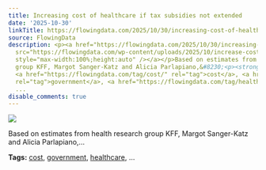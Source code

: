 ```yaml
---
title: Increasing cost of healthcare if tax subsidies not extended
date: '2025-10-30'
linkTitle: https://flowingdata.com/2025/10/30/increasing-cost-of-healthcare-if-tax-subsidies-not-extended/
source: FlowingData
description: <p><a href="https://flowingdata.com/2025/10/30/increasing-cost-of-healthcare-if-tax-subsidies-not-extended/"><img
  src="https://flowingdata.com/wp-content/uploads/2025/10/increase-cost-healthcare-NYT-750x373.png"
  style="max-width:100%;height:auto" /></a></p>Based on estimates from health research
  group KFF, Margot Sanger-Katz and Alicia Parlapiano,&#8230;<p><strong>Tags:</strong>
  <a href="https://flowingdata.com/tag/cost/" rel="tag">cost</a>, <a href="https://flowingdata.com/tag/government/"
  rel="tag">government</a>, <a href="https://flowingdata.com/tag/healthcare/" rel="tag">healthcare</a>,
  ...
disable_comments: true
---
```

<p><a href="https://flowingdata.com/2025/10/30/increasing-cost-of-healthcare-if-tax-subsidies-not-extended/"><img src="https://flowingdata.com/wp-content/uploads/2025/10/increase-cost-healthcare-NYT-750x373.png" style="max-width:100%;height:auto" /></a></p>Based on estimates from health research group KFF, Margot Sanger-Katz and Alicia Parlapiano,&#8230;<p><strong>Tags:</strong> <a href="https://flowingdata.com/tag/cost/" rel="tag">cost</a>, <a href="https://flowingdata.com/tag/government/" rel="tag">government</a>, <a href="https://flowingdata.com/tag/healthcare/" rel="tag">healthcare</a>, ...
